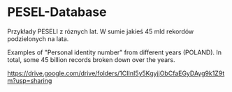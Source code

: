 # PESEL-Database
Przykłady PESELI z róznych lat.
W sumie jakieś 45 mld rekordów podzielonych na lata.

Examples of "Personal identity number" from different years (POLAND).
In total, some 45 billion records broken down over the years.

https://drive.google.com/drive/folders/1CIInI5y5KgyjjObCfaEGyDAyg9k1Z9tm?usp=sharing
